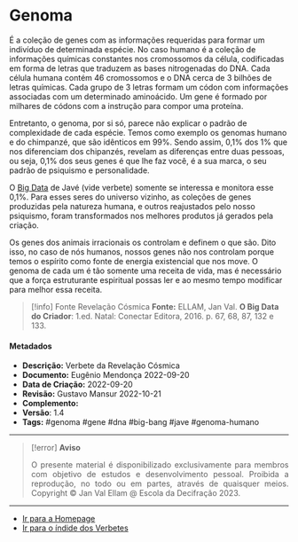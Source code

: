 # Genoma

É a coleção de genes com as informações requeridas para formar um indivíduo de determinada espécie. No caso humano é a coleção de informações químicas constantes nos cromossomos da célula, codificadas em forma de letras que traduzem as bases nitrogenadas do DNA. Cada célula humana contém 46 cromossomos e o DNA cerca de 3 bilhões de letras químicas. Cada grupo de 3 letras formam um códon com informações associadas com um determinado aminoácido. Um gene é formado por milhares de códons com a instrução para compor uma proteína.

Entretanto, o genoma, por si só, parece não explicar o padrão de complexidade de cada espécie. Temos como exemplo os genomas humano e do chimpanzé, que são idênticos em 99%. Sendo assim, 0,1% dos 1% que nos diferenciam dos chipanzés, revelam as diferenças entre duas pessoas, ou seja, 0,1% dos seus genes é que lhe faz você, é a sua marca, o seu padrão de psiquismo e personalidade.

O [Big Data](Big%20Data%20do%20Criador.md) de Javé (vide verbete) somente se interessa e monitora esse 0,1%. Para esses seres do universo vizinho, as coleções de genes produzidas pela natureza humana, e outros reajustados pelo nosso psiquismo, foram transformados nos melhores produtos já gerados pela criação.

Os genes dos animais irracionais os controlam e definem o que são. Dito isso, no caso de nós humanos, nossos genes não nos controlam porque temos o espírito como fonte de energia existencial que nos move. O genoma de cada um é tão somente uma receita de vida, mas é necessário que a força estruturante espiritual possas ler e ao mesmo tempo modificar para melhor essa receita.

> [!info] Fonte Revelação Cósmica
> **Fonte:** ELLAM, Jan Val. **O Big Data do Criador**: 1.ed. Natal: Conectar Editora, 2016. p. 67, 68, 87, 132 e 133.

#### Metadados

-   **Descrição:** Verbete da Revelação Cósmica
-   **Documento:** Eugênio Mendonça 2022-09-20
-   **Data de Criação:** 2022-09-20
-   **Revisão:** Gustavo Mansur 2022-10-21
-   **Complemento:**
-   **Versão**: 1.4
-   **Tags:** #genoma #gene #dna #big-bang #jave #genoma-humano

---
> [!error] **Aviso**
> <p align="justify">O presente material é disponibilizado exclusivamente para membros com objetivo de estudos e desenvolvimento pessoal. Proibida a reprodução, no todo ou em partes, através de quaisquer meios. Copyright © Jan Val Ellam @ Escola da Decifração 2023. </p>

---
- [Ir para a Homepage](Homepage.canvas)
- [Ir para o índide dos Verbetes](ÍNDIDE%20GERAL%20DOS%20VERBETES.canvas)